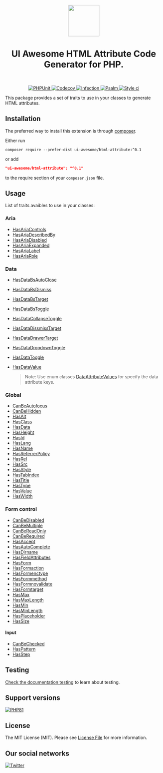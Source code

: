 <p align="center">
    <a href="https://github.com/ui-awesome/html-attribute" target="_blank">
        <img src="https://avatars.githubusercontent.com/u/121752654?s=200&v=4" height="100px">
    </a>
    <h1 align="center">UI Awesome HTML Attribute Code Generator for PHP.</h1>
    <br>
</p>

<p align="center">
    <a href="https://github.com/ui-awesome/html-attribute/actions/workflows/build.yml" target="_blank">
        <img src="https://github.com/ui-awesome/html-attribute/actions/workflows/build.yml/badge.svg" alt="PHPUnit">
    </a>
    <a href="https://codecov.io/gh/ui-awesome/html-attribute" target="_blank">
        <img src="https://codecov.io/gh/ui-awesome/html-attribute/graph/badge.svg?token=D5xjQiJDRP" alt="Codecov">
    </a>
    <a href="https://dashboard.stryker-mutator.io/reports/github.com/ui-awesome/html-attribute/main" target="_blank">
        <img src="https://img.shields.io/endpoint?style=flat&url=https%3A%2F%2Fbadge-api.stryker-mutator.io%2Fgithub.com%2Fui-awesome%2Fhtml-attribute%2Fmain" alt="Infection">
    </a>
    <a href="https://github.com/ui-awesome/html-attribute/actions/workflows/static.yml" target="_blank">
        <img src="https://github.com/ui-awesome/html-attribute/actions/workflows/static.yml/badge.svg" alt="Psalm">
    </a>
    <a href="https://github.styleci.io/repos/767435734?branch=main">
        <img src="https://github.styleci.io/repos/767435734/shield?branch=main" alt="Style ci">
    </a>
</p>

This package provides a set of traits to use in your classes to generate HTML attributes.

## Installation

The preferred way to install this extension is through [composer](https://getcomposer.org/download/).

Either run

```shell
composer require --prefer-dist ui-awesome/html-attribute:^0.1
```

or add

```json
"ui-awesome/html-attribute": "^0.1"
```

to the require section of your `composer.json` file. 

## Usage

List of traits avaibles to use in your classes:

### Aria

- [HasAriaControls](src/Aria/HasAriaControls.php)
- [HasAriaDescribedBy](src/Aria/HasAriaDescribedBy.php)
- [HasAriaDisabled](src/Aria/HasAriaDisabled.php)
- [HasAriaExpanded](src/Aria/HasAriaExpanded.php)
- [HasAriaLabel](src/Aria/HasAriaLabel.php)
- [HasAriaRole](src/Aria/HasAriaRole.php)

### Data

- [HasDataBsAutoClose](src/Data/HasDataBsAutoClose.php)
- [HasDataBsDismiss](src/Data/HasFataBsDismiss.php)
- [HasDataBsTarget](src/Data/HasDataBsTarget.php)
- [HasDataBsToggle](src/Data/HasDataBsToggle.php)
- [HasDataCollapseToggle](src/Data/HasDataCollapseToggle.php)
- [HasDataDissmissTarget](src/Data/HasDataDissmissTarget.php)
- [HasDataDrawerTarget](src/Data/HasDataDrawerTarget.php)
- [HasDataDropdownToggle](src/Data/HasDataDropdownToggle.php)
- [HasDataToggle](src/Data/HasDataToggle.php)
- [HasDataValue](src/Data/HasDataValue.php)

  > Note: Use enum classes [DataAttributeValues](src/Data/DataAttributeValues.php) for specify the data attribute keys.

### Global

- [CanBeAutofocus](src/CanBeAutofocus.php)
- [CanBeHidden](src/CanBeHidden.php)
- [HasAlt](src/HasAlt.php)
- [HasClass](src/HasClass.php)
- [HasData](src/HasData.php)
- [HasHeight](src/HasHeight.php)
- [HasId](src/HasId.php)
- [HasLang](src/HasLang.php)
- [HasName](src/HasName.php)
- [HasReferrerPolicy](src/HasReferrerPolicy.php)
- [HasRel](src/HasRel.php)
- [HasSrc](src/HasSrc.php)
- [HasStyle](src/HasStyle.php)
- [HasTabIndex](src/HasTabIndex.php)
- [HasTitle](src/HasTitle.php)
- [HasType](src/HasType.php)
- [HasValue](src/HasValue.php)
- [HasWidth](src/HasWidth.php)

### Form control

- [CanBeDisabled](src/FormControl/CanBeDisabled.php)
- [CanBeMultiple](src/FormControl/CanBeMultiple.php)
- [CanBeReadOnly](src/FormControl/CanBeReadOnly.php)
- [CanBeRequired](src/FormControl/CanBeRequired.php)
- [HasAccept](src/FormControl/Input/HasAccept.php)
- [HasAutoComplete](src/FormControl/HasAutoComplete.php)
- [HasDirname](src/FormControl/HasDirname.php)
- [HasFieldAttributes](src/FormControl/HasFieldAttributes.php)
- [HasForm](src/FormControl/HasForm.php)
- [HasFormaction](src/FormControl/HasFormaction.php)
- [HasFormenctype](src/FormControl/HasFormenctype.php)
- [HasFormmethod](src/FormControl/HasFormmethod.php)
- [HasFormnovalidate](src/FormControl/HasFormnovalidate.php)
- [HasFormtarget](src/FormControl/HasFormtarget.php)
- [HasMax](src/FormControl/HasMax.php)
- [HasMaxLength](src/FormControl/HasMaxLength.php)
- [HasMin](src/FormControl/HasMin.php)
- [HasMinLength](src/FormControl/HasMinLength.php)
- [HasPlaceholder](src/FormControl/HasPlaceholder.php)
- [HasSize](src/FormControl/HasSize.php)

#### Input

- [CanBeChecked](src/FormControl/Input/CanBeChecked.php)
- [HasPattern](src/FormControl/Input/HasPattern.php)
- [HasStep](src/FormControl/Input/HasStep.php)

## Testing

[Check the documentation testing](docs/testing.md) to learn about testing.

## Support versions

[![PHP81](https://img.shields.io/badge/PHP-%3E%3D8.1-787CB5)](https://www.php.net/releases/8.1/en.php)

## License

The MIT License (MIT). Please see [License File](LICENSE) for more information.

## Our social networks

[![Twitter](https://img.shields.io/badge/twitter-follow-1DA1F2?logo=twitter&logoColor=1DA1F2&labelColor=555555?style=flat)](https://twitter.com/Terabytesoftw)
